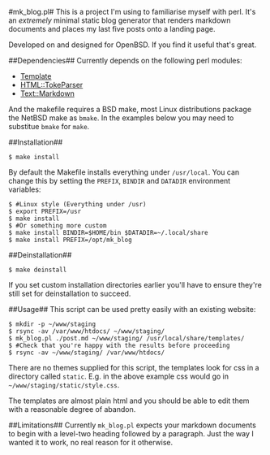 #mk\_blog.pl#
This is a project I'm using to familiarise myself with perl. It's an *extremely*
minimal static blog generator that renders markdown documents and places my last
five posts onto a landing page.

Developed on and designed for OpenBSD. If you find it useful that's great.

##Dependencies##
Currently depends on the following perl modules:
* [Template](http://search.cpan.org/~abw/Template-Toolkit-2.26/lib/Template.pm)
* [HTML::TokeParser](http://search.cpan.org/~gaas/HTML-Parser-3.72/lib/HTML/TokeParser.pm)
* [Text::Markdown](http://search.cpan.org/~bobtfish/Text-Markdown-1.000031/lib/Text/Markdown.pm)

And the makefile requires a BSD make, most Linux distributions package the NetBSD make as ```bmake```.
In the examples below you may need to substitue ```bmake``` for ```make```.

##Installation##

    $ make install

By default the Makefile installs everything under ```/usr/local```. 
You can change this by setting the ```PREFIX```, ```BINDIR``` and ```DATADIR``` environment variables: 

    $ #Linux style (Everything under /usr)
    $ export PREFIX=/usr
    $ make install
    $ #Or something more custom
    $ make install BINDIR=$HOME/bin $DATADIR=~/.local/share
    $ make install PREFIX=/opt/mk_blog
    
##Deinstallation##

    $ make deinstall
    
If you set custom installation directories earlier you'll have to ensure they're still set for deinstallation to succeed.

##Usage##
This script can be used pretty easily with an existing website:
    
    $ mkdir -p ~/www/staging
    $ rsync -av /var/www/htdocs/ ~/www/staging/
    $ mk_blog.pl ./post.md ~/www/staging/ /usr/local/share/templates/
    $ #Check that you're happy with the results before proceeding
    $ rsync -av ~/www/staging/ /var/www/htdocs/

There are no themes supplied for this script, the templates look for css in a directory called ```static```.
E.g. in the above example css would go in ```~/www/staging/static/style.css```.

The templates are almost plain html and you should be able to edit them with a reasonable degree of abandon.

##Limitations##
Currently ```mk_blog.pl``` expects your markdown documents to begin with a level-two heading followed by a paragraph. Just the way I wanted it to work, no real reason for it otherwise.
